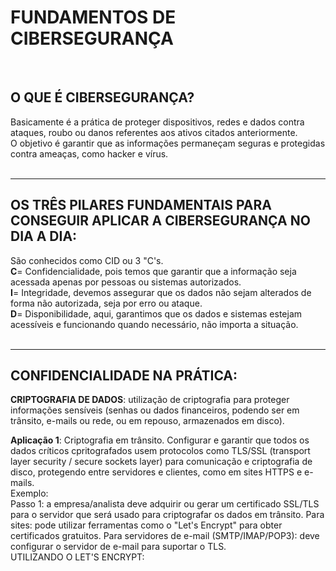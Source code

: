 # **FUNDAMENTOS DE CIBERSEGURANÇA**    

<br>  

## **O QUE É CIBERSEGURANÇA?**   
Basicamente é a prática de proteger dispositivos, redes e dados contra ataques, roubo ou danos referentes aos ativos citados anteriormente.  
O objetivo é garantir que as informações permaneçam seguras e protegidas contra ameaças, como hacker e vírus.  
<br>  
______________________________________________________________________________________________________________________________________________
## OS TRÊS PILARES FUNDAMENTAIS PARA CONSEGUIR APLICAR A CIBERSEGURANÇA NO DIA A DIA:    
São conhecidos como CID ou 3 "C's.   
**C**= Confidencialidade, pois temos que garantir que a informação seja acessada apenas por pessoas ou sistemas autorizados.  
**I**= Integridade, devemos assegurar que os dados não sejam alterados de forma não autorizada, seja por erro ou ataque.   
**D**= Disponibilidade, aqui, garantimos que os dados e sistemas estejam acessíveis e funcionando quando necessário, não importa a situação.   
<br>   
_______________________________________________________________________________________________________________________________________________
## CONFIDENCIALIDADE NA PRÁTICA:

**CRIPTOGRAFIA DE DADOS**: utilização de criptografia para proteger informações sensíveis (senhas ou dados financeiros, podendo ser em trânsito, e-mails ou rede, ou em repouso, armazenados em disco).   
   
**Aplicação 1**: Criptografia em trânsito. Configurar e garantir que todos os dados críticos cpritografados usem protocolos como TLS/SSL (transport layer security / secure sockets layer) para comunicação e criptografia de disco, protegendo entre servidores e clientes, como em sites HTTPS e e-mails.   
    Exemplo:  
    Passo 1: a empresa/analista deve adquirir ou gerar um certificado SSL/TLS para o servidor que será usado para criptografar os dados em trânsito. Para sites: pode utilizar ferramentas como o "Let's Encrypt" para obter certificados gratuitos. Para servidores de e-mail (SMTP/IMAP/POP3): deve configurar o servidor de e-mail para suportar o TLS.   
    UTILIZANDO O LET'S ENCRYPT:
    
